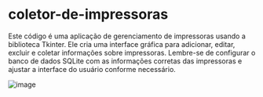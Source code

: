 # coletor-de-impressoras
Este código é uma aplicação de gerenciamento de impressoras usando a biblioteca Tkinter. Ele cria uma interface gráfica para adicionar, editar, excluir e coletar informações sobre impressoras. Lembre-se de configurar o banco de dados SQLite com as informações corretas das impressoras e ajustar a interface do usuário conforme necessário.

![image](https://github.com/mateustavaresruiz/contador-de-impressoras/assets/153463259/fa20e9b8-4f21-4d6d-960e-5bccab9a8cb5)


